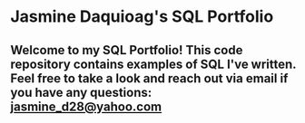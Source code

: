 # Jasmine Daquioag's SQL Portfolio 

## Welcome to my SQL Portfolio! This code repository contains examples of SQL I've written. Feel free to take a look and reach out via email if you have any questions: jasmine_d28@yahoo.com 
